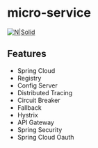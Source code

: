 # micro-service

[![N|Solid](https://spring.io/images/cloud-diagram-1a4cad7294b4452864b5ff57175dd983.svg)](https://nodesource.com/products/nsolid)


## Features

- Spring Cloud
- Registry
- Config Server
- Distributed Tracing
- Circuit Breaker
- Fallback
- Hystrix
- API Gateway
- Spring Security
- Spring Cloud Oauth
